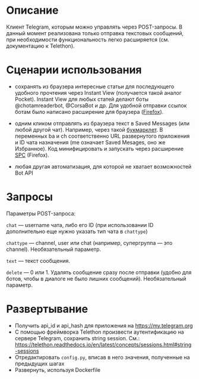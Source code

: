 # Описание
Клиент Telegram, которым можно управлять через POST-запросы. В данный момент реализована только отправка текстовых сообщений, при необходимости функциональность легко расширяется (см. документацию к Telethon).

# Сценарии использования
- сохранять из браузера интересные статьи для последующего удобного прочтения через Instant View (получается такой аналог Pocket). Instant View для любых статей делают боты @chotamreaderbot, @CorsaBot и др. Для удобной отправки ссылок ботам было написано расширение для браузера ([Firefox](https://addons.mozilla.org/en-US/firefox/addon/instant-view/)).
- одним кликом отправлять из браузера текст в Saved Messages (или любой другой чат). Например, через такой [букмарклет](https://gist.github.com/shikhov/2c976ae58fef28fed3619f6f55c7512e). В переменных ba и ch соответственно URL развернутого приложения и ID чата назначения (me означает Saved Mesages, оно же Избранное). Код минифицировать и запускать через расширение [SPC](https://addons.mozilla.org/en-US/firefox/addon/searchfrompopuporcontextmenu/) (Firefox).

- любая другая автоматизация, для которой не хватает возможностей Bot API

# Запросы
Параметры POST-запроса:

`chat` — username чата, либо его ID (при использовании ID дополнительно еще нужно указать тип чата в `chattype`)

`chattype` — channel, user или chat (например, супергруппа — это channel). Необязательный параметр.

`text` — текст сообщения.

`delete` — 0 или 1. Удалять сообщение сразу после отправки (удобно для ботов, чтобы в диалоге не было лишних сообщений). Необязательный параметр.

# Развертывание
- Получить api_id и api_hash для приложения на https://my.telegram.org
- С помощью фреймворка Telethon произвести аутентификацию на сервере Telegram, сохранить string session. См.: https://telethon.readthedocs.io/en/latest/concepts/sessions.html#string-sessions
- Отредактировать `config.py`, вписав в него значения, полученные на предыдущих шагах
- Развернуть, используя Dockerfile